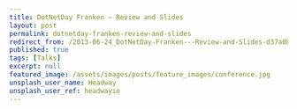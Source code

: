 ```yaml
---
title: DotNetDay Franken — Review and Slides
layout: post
permalink: dotnetday-franken-review-and-slides
redirect_from: /2013-06-24_DotNetDay-Franken---Review-and-Slides-d37a0b6c112a
published: true
tags: [Talks]
excerpt: null
featured_image: /assets/images/posts/feature_images/conference.jpg
unsplash_user_name: Headway
unsplash_user_ref: headwayio
---
```

